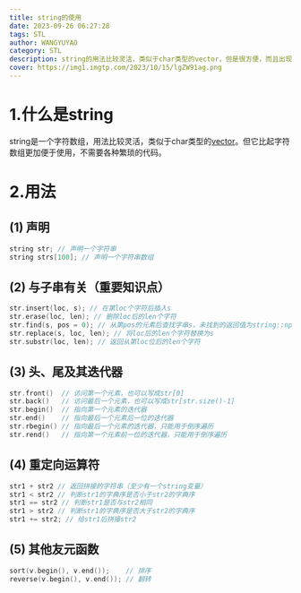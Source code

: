 ```yaml
---
title: string的使用
date: 2023-09-26 06:27:28
tags: STL
author: WANGYUYAO
category: STL
description: string的用法比较灵活，类似于char类型的vector，但是很方便，而且出现范围很广。
cover: https://img1.imgtp.com/2023/10/15/lgZW91ag.png
---
```


# 1.什么是string
string是一个字符数组，用法比较灵活，类似于char类型的[vector](https://luogu532626blog.4everland.app/2023/09/26/use-vector/)。但它比起字符数组更加便于使用，不需要各种繁琐的代码。

# 2.用法
## (1) 声明
```cpp
string str; // 声明一个字符串
string strs[100]; // 声明一个字符串数组
```
## (2) 与子串有关（重要知识点）
```cpp
str.insert(loc, s); // 在第loc个字符后插入s
str.erase(loc, len); // 删除loc后的len个字符
str.find(s, pos = 0); // 从第pos的元素后查找字串s，未找到的返回值为string::npos
str.replace(s, loc, len); // 将loc后的len个字符替换为s
str.substr(loc, len); // 返回从第loc位后的len个字符
```
## (3) 头、尾及其迭代器
```cpp
str.front()  // 访问第一个元素，也可以写成str[0]
str.back()   // 访问最后一个元素，也可以写成str[str.size()-1]
str.begin()  // 指向第一个元素的迭代器
str.end()    // 指向最后一个元素后一位的迭代器
str.rbegin() // 指向最后一个元素的迭代器，只能用于倒序遍历 
str.rend()   // 指向第一个元素前一位的迭代器，只能用于倒序遍历
```
## (4) 重定向运算符
```cpp
str1 + str2 // 返回拼接的字符串（至少有一个string变量）
str1 < str2 // 判断str1的字典序是否小于str2的字典序
str1 == str2 // 判断str1是否与str2相同
str1 > str2 // 判断str1的字典序是否大于str2的字典序
str1 += str2; // 给str1后拼接str2
```
## (5) 其他友元函数
```cpp
sort(v.begin(), v.end());    // 排序
reverse(v.begin(), v.end()); // 翻转
```

